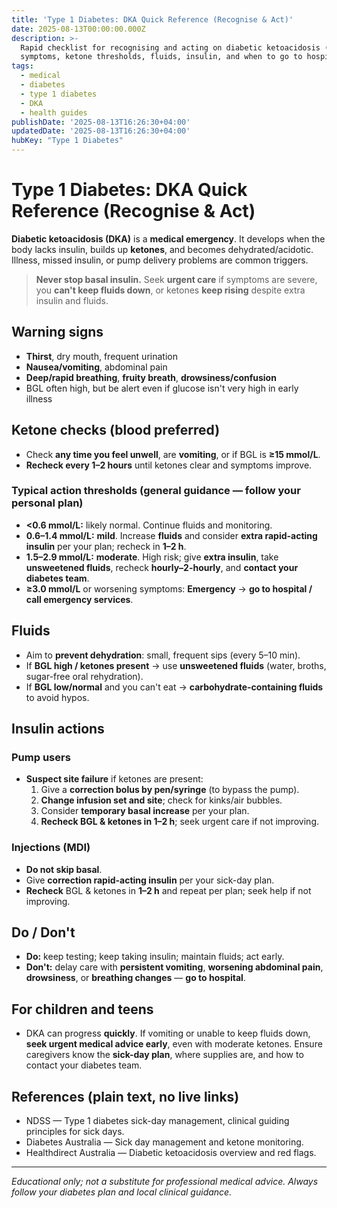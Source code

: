 ```yaml
---
title: 'Type 1 Diabetes: DKA Quick Reference (Recognise & Act)'
date: 2025-08-13T00:00:00.000Z
description: >-
  Rapid checklist for recognising and acting on diabetic ketoacidosis (DKA):
  symptoms, ketone thresholds, fluids, insulin, and when to go to hospital.
tags:
  - medical
  - diabetes
  - type 1 diabetes
  - DKA
  - health guides
publishDate: '2025-08-13T16:26:30+04:00'
updatedDate: '2025-08-13T16:26:30+04:00'
hubKey: "Type 1 Diabetes"
---
```


# Type 1 Diabetes: DKA Quick Reference (Recognise & Act)

**Diabetic ketoacidosis (DKA)** is a **medical emergency**. It develops when the body lacks insulin, builds up **ketones**, and becomes dehydrated/acidotic. Illness, missed insulin, or pump delivery problems are common triggers.

> **Never stop basal insulin.** Seek **urgent care** if symptoms are severe, you **can't keep fluids down**, or ketones **keep rising** despite extra insulin and fluids.

## Warning signs
- **Thirst**, dry mouth, frequent urination  
- **Nausea/vomiting**, abdominal pain  
- **Deep/rapid breathing**, **fruity breath**, **drowsiness/confusion**  
- BGL often high, but be alert even if glucose isn't very high in early illness

## Ketone checks (blood preferred)
- Check **any time you feel unwell**, are **vomiting**, or if BGL is **≥15 mmol/L**.  
- **Recheck every 1–2 hours** until ketones clear and symptoms improve.

### Typical action thresholds (general guidance — follow your personal plan)
- **<0.6 mmol/L:** likely normal. Continue fluids and monitoring.  
- **0.6–1.4 mmol/L:** **mild**. Increase **fluids** and consider **extra rapid-acting insulin** per your plan; recheck in **1–2 h**.  
- **1.5–2.9 mmol/L:** **moderate**. High risk; give **extra insulin**, take **unsweetened fluids**, recheck **hourly–2-hourly**, and **contact your diabetes team**.  
- **≥3.0 mmol/L** or worsening symptoms: **Emergency** → **go to hospital / call emergency services**.

## Fluids
- Aim to **prevent dehydration**: small, frequent sips (every 5–10 min).  
- If **BGL high / ketones present** → use **unsweetened fluids** (water, broths, sugar-free oral rehydration).  
- If **BGL low/normal** and you can't eat → **carbohydrate-containing fluids** to avoid hypos.

## Insulin actions

### Pump users
- **Suspect site failure** if ketones are present:  
  1) Give a **correction bolus by pen/syringe** (to bypass the pump).  
  2) **Change infusion set and site**; check for kinks/air bubbles.  
  3) Consider **temporary basal increase** per your plan.  
  4) **Recheck BGL & ketones in 1–2 h**; seek urgent care if not improving.

### Injections (MDI)
- **Do not skip basal**.  
- Give **correction rapid-acting insulin** per your sick-day plan.  
- **Recheck** BGL & ketones in **1–2 h** and repeat per plan; seek help if not improving.

## Do / Don't
- **Do:** keep testing; keep taking insulin; maintain fluids; act early.  
- **Don't:** delay care with **persistent vomiting**, **worsening abdominal pain**, **drowsiness**, or **breathing changes** — **go to hospital**.

## For children and teens
- DKA can progress **quickly**. If vomiting or unable to keep fluids down, **seek urgent medical advice early**, even with moderate ketones. Ensure caregivers know the **sick-day plan**, where supplies are, and how to contact your diabetes team.

## References (plain text, no live links)
- NDSS — Type 1 diabetes sick-day management, clinical guiding principles for sick days.  
- Diabetes Australia — Sick day management and ketone monitoring.  
- Healthdirect Australia — Diabetic ketoacidosis overview and red flags.

---
*Educational only; not a substitute for professional medical advice. Always follow your diabetes plan and local clinical guidance.*
